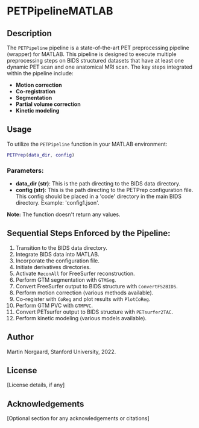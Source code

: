 # PETPipelineMATLAB

## Description

The `PETPipeline` pipeline is a state-of-the-art PET preprocessing pipeline (wrapper) for MATLAB. This pipeline is designed to execute multiple preprocessing steps on BIDS structured datasets that have at least one dynamic PET scan and one anatomical MRI scan. The key steps integrated within the pipeline include:

- **Motion correction**
- **Co-registration**
- **Segmentation**
- **Partial volume correction**
- **Kinetic modeling**

## Usage

To utilize the `PETPipeline` function in your MATLAB environment:

```matlab
PETPrep(data_dir, config)
```

### Parameters:

- **data_dir (str)**: This is the path directing to the BIDS data directory.
- **config (str)**: This is the path directing to the PETPrep configuration file. This config should be placed in a 'code' directory in the main BIDS directory. Example: 'config1.json'.

**Note:** The function doesn't return any values.

## Sequential Steps Enforced by the Pipeline:

1. Transition to the BIDS data directory.
2. Integrate BIDS data into MATLAB.
3. Incorporate the configuration file.
4. Initiate derivatives directories.
5. Activate `ReconAll` for FreeSurfer reconstruction.
6. Perform GTM segmentation with `GTMSeg`.
7. Convert FreeSurfer output to BIDS structure with `ConvertFS2BIDS`.
8. Perform motion correction (various methods available).
9. Co-register with `CoReg` and plot results with `PlotCoReg`.
10. Perform GTM PVC with `GTMPVC`.
11. Convert PETsurfer output to BIDS structure with `PETsurfer2TAC`.
12. Perform kinetic modeling (various models available).

## Author

Martin Norgaard, Stanford University, 2022.

## License

[License details, if any]

## Acknowledgements

[Optional section for any acknowledgements or citations]
